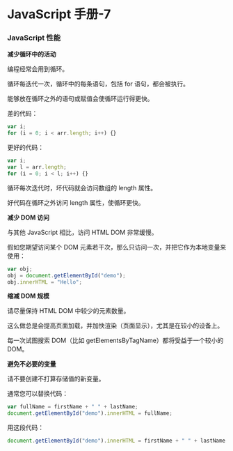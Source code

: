 

# JavaScript 手册-7

### JavaScript 性能

**减少循环中的活动**

编程经常会用到循环。

循环每迭代一次，循环中的每条语句，包括 for 语句，都会被执行。

能够放在循环之外的语句或赋值会使循环运行得更快。

差的代码：

``` javascript
var i;
for (i = 0; i < arr.length; i++) {}
```

更好的代码：

``` javascript
var i;
var l = arr.length;
for (i = 0; i < l; i++) {}
```

循环每次迭代时，坏代码就会访问数组的 length 属性。

好代码在循环之外访问 length 属性，使循环更快。

**减少 DOM 访问**

与其他 JavaScript 相比，访问 HTML DOM 非常缓慢。

假如您期望访问某个 DOM 元素若干次，那么只访问一次，并把它作为本地变量来使用：

``` javascript
var obj;
obj = document.getElementById("demo");
obj.innerHTML = "Hello"; 
```

**缩减 DOM 规模**

请尽量保持 HTML DOM 中较少的元素数量。

这么做总是会提高页面加载，并加快渲染（页面显示），尤其是在较小的设备上。

每一次试图搜索 DOM（比如 getElementsByTagName）都将受益于一个较小的 DOM。

**避免不必要的变量**

请不要创建不打算存储值的新变量。

通常您可以替换代码：

``` javascript
var fullName = firstName + " " + lastName;
document.getElementById("demo").innerHTML = fullName; 
```

用这段代码：

``` javascript
document.getElementById("demo").innerHTML = firstName + " " + lastName
```

